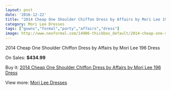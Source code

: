 ```yaml
---
layout: post
date: '2016-12-22'
title: "2014 Cheap One Shoulder Chiffon Dress by Affairs by Mori Lee 196 Dress"
category: Mori Lee Dresses
tags: ["gowns","formal","party","affairs","dress"]
image: http://www.neoformal.com/14906-thickbox_default/2014-cheap-one-shoulder-chiffon-dress-by-affairs-by-mori-lee-196-dress.jpg
---
```

2014 Cheap One Shoulder Chiffon Dress by Affairs by Mori Lee 196 Dress

On Sales: **$434.99**
<a href="https://www.neoformal.com/en/mori-lee-dresses-2014/5092-2014-cheap-one-shoulder-chiffon-dress-by-affairs-by-mori-lee-196-dress.html"><amp-img layout="responsive" width="600" height="600" src="//www.neoformal.com/14906-thickbox_default/2014-cheap-one-shoulder-chiffon-dress-by-affairs-by-mori-lee-196-dress.jpg" alt="2014 Cheap One Shoulder Chiffon Dress by Affairs by Mori Lee 196 Dress 0" /></a>
<a href="https://www.neoformal.com/en/mori-lee-dresses-2014/5092-2014-cheap-one-shoulder-chiffon-dress-by-affairs-by-mori-lee-196-dress.html"><amp-img layout="responsive" width="600" height="600" src="//www.neoformal.com/14910-thickbox_default/2014-cheap-one-shoulder-chiffon-dress-by-affairs-by-mori-lee-196-dress.jpg" alt="2014 Cheap One Shoulder Chiffon Dress by Affairs by Mori Lee 196 Dress 1" /></a>
<a href="https://www.neoformal.com/en/mori-lee-dresses-2014/5092-2014-cheap-one-shoulder-chiffon-dress-by-affairs-by-mori-lee-196-dress.html"><amp-img layout="responsive" width="600" height="600" src="//www.neoformal.com/14909-thickbox_default/2014-cheap-one-shoulder-chiffon-dress-by-affairs-by-mori-lee-196-dress.jpg" alt="2014 Cheap One Shoulder Chiffon Dress by Affairs by Mori Lee 196 Dress 2" /></a>
<a href="https://www.neoformal.com/en/mori-lee-dresses-2014/5092-2014-cheap-one-shoulder-chiffon-dress-by-affairs-by-mori-lee-196-dress.html"><amp-img layout="responsive" width="600" height="600" src="//www.neoformal.com/14908-thickbox_default/2014-cheap-one-shoulder-chiffon-dress-by-affairs-by-mori-lee-196-dress.jpg" alt="2014 Cheap One Shoulder Chiffon Dress by Affairs by Mori Lee 196 Dress 3" /></a>
<a href="https://www.neoformal.com/en/mori-lee-dresses-2014/5092-2014-cheap-one-shoulder-chiffon-dress-by-affairs-by-mori-lee-196-dress.html"><amp-img layout="responsive" width="600" height="600" src="//www.neoformal.com/14907-thickbox_default/2014-cheap-one-shoulder-chiffon-dress-by-affairs-by-mori-lee-196-dress.jpg" alt="2014 Cheap One Shoulder Chiffon Dress by Affairs by Mori Lee 196 Dress 4" /></a>

Buy it: [2014 Cheap One Shoulder Chiffon Dress by Affairs by Mori Lee 196 Dress](https://www.neoformal.com/en/mori-lee-dresses-2014/5092-2014-cheap-one-shoulder-chiffon-dress-by-affairs-by-mori-lee-196-dress.html "2014 Cheap One Shoulder Chiffon Dress by Affairs by Mori Lee 196 Dress")

View more: [Mori Lee Dresses](https://www.neoformal.com/en/62-mori-lee-dresses-2014 "Mori Lee Dresses")